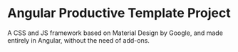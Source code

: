 # Angular Productive Template Project

A CSS and JS framework based on Material Design by Google, and made entirely in Angular, without the need of add-ons.
